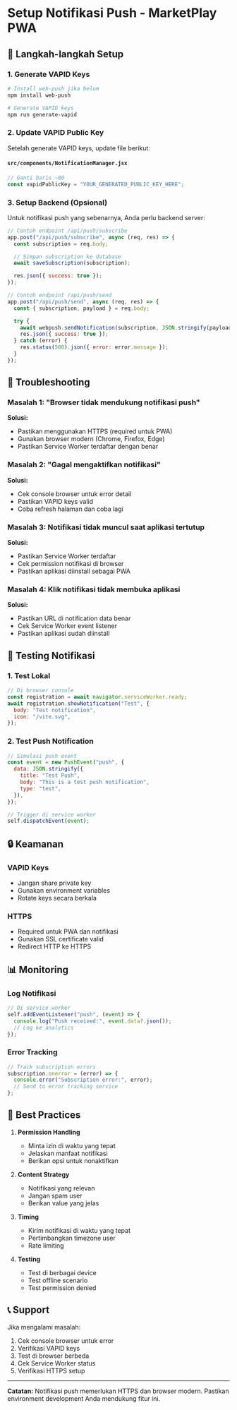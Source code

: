 # Setup Notifikasi Push - MarketPlay PWA

## 🚀 Langkah-langkah Setup

### 1. Generate VAPID Keys

```bash
# Install web-push jika belum
npm install web-push

# Generate VAPID keys
npm run generate-vapid
```

### 2. Update VAPID Public Key

Setelah generate VAPID keys, update file berikut:

#### `src/components/NotificationManager.jsx`

```javascript
// Ganti baris ~80
const vapidPublicKey = "YOUR_GENERATED_PUBLIC_KEY_HERE";
```

### 3. Setup Backend (Opsional)

Untuk notifikasi push yang sebenarnya, Anda perlu backend server:

```javascript
// Contoh endpoint /api/push/subscribe
app.post("/api/push/subscribe", async (req, res) => {
  const subscription = req.body;

  // Simpan subscription ke database
  await saveSubscription(subscription);

  res.json({ success: true });
});

// Contoh endpoint /api/push/send
app.post("/api/push/send", async (req, res) => {
  const { subscription, payload } = req.body;

  try {
    await webpush.sendNotification(subscription, JSON.stringify(payload));
    res.json({ success: true });
  } catch (error) {
    res.status(500).json({ error: error.message });
  }
});
```

## 🔧 Troubleshooting

### Masalah 1: "Browser tidak mendukung notifikasi push"

**Solusi:**

- Pastikan menggunakan HTTPS (required untuk PWA)
- Gunakan browser modern (Chrome, Firefox, Edge)
- Pastikan Service Worker terdaftar dengan benar

### Masalah 2: "Gagal mengaktifkan notifikasi"

**Solusi:**

- Cek console browser untuk error detail
- Pastikan VAPID keys valid
- Coba refresh halaman dan coba lagi

### Masalah 3: Notifikasi tidak muncul saat aplikasi tertutup

**Solusi:**

- Pastikan Service Worker terdaftar
- Cek permission notifikasi di browser
- Pastikan aplikasi diinstall sebagai PWA

### Masalah 4: Klik notifikasi tidak membuka aplikasi

**Solusi:**

- Pastikan URL di notification data benar
- Cek Service Worker event listener
- Pastikan aplikasi sudah diinstall

## 📱 Testing Notifikasi

### 1. Test Lokal

```javascript
// Di browser console
const registration = await navigator.serviceWorker.ready;
await registration.showNotification("Test", {
  body: "Test notification",
  icon: "/vite.svg",
});
```

### 2. Test Push Notification

```javascript
// Simulasi push event
const event = new PushEvent("push", {
  data: JSON.stringify({
    title: "Test Push",
    body: "This is a test push notification",
    type: "test",
  }),
});

// Trigger di service worker
self.dispatchEvent(event);
```

## 🔒 Keamanan

### VAPID Keys

- Jangan share private key
- Gunakan environment variables
- Rotate keys secara berkala

### HTTPS

- Required untuk PWA dan notifikasi
- Gunakan SSL certificate valid
- Redirect HTTP ke HTTPS

## 📊 Monitoring

### Log Notifikasi

```javascript
// Di service worker
self.addEventListener("push", (event) => {
  console.log("Push received:", event.data?.json());
  // Log ke analytics
});
```

### Error Tracking

```javascript
// Track subscription errors
subscription.onerror = (error) => {
  console.error("Subscription error:", error);
  // Send to error tracking service
};
```

## 🎯 Best Practices

1. **Permission Handling**

   - Minta izin di waktu yang tepat
   - Jelaskan manfaat notifikasi
   - Berikan opsi untuk nonaktifkan

2. **Content Strategy**

   - Notifikasi yang relevan
   - Jangan spam user
   - Berikan value yang jelas

3. **Timing**

   - Kirim notifikasi di waktu yang tepat
   - Pertimbangkan timezone user
   - Rate limiting

4. **Testing**
   - Test di berbagai device
   - Test offline scenario
   - Test permission denied

## 📞 Support

Jika mengalami masalah:

1. Cek console browser untuk error
2. Verifikasi VAPID keys
3. Test di browser berbeda
4. Cek Service Worker status
5. Verifikasi HTTPS setup

---

**Catatan:** Notifikasi push memerlukan HTTPS dan browser modern. Pastikan environment development Anda mendukung fitur ini.
